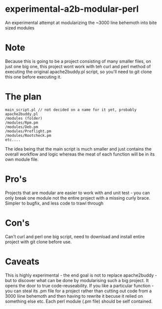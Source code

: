 # experimental-a2b-modular-perl
An experimental attempt at modularizing the ~3000 line behemoth into bite sized modules


# Note

Because this is going to be a project consisting of many smaller files, on just one big one, this project wont work with teh curl and perl method of executing the original apache2buddy.pl script, so you'll need to git clone this one before executing it.

# The plan
```
main_script.pl // not decided on a name for it yet, probably apache2buddy.pl
/modules (folder)
/modules/Rpm.pm
/modules/Deb.pm
/modules/Preflight.pm
/modules/Rootcheck.pm
etc....
```

The idea being that  the main script is much smaller and just contains the overall workflow and logic whereas the meat of each function will be in its own module file.

# Pro's

Projects that are modular are easier to work with and unit test - you can only break one module not the entire project with a missing curly brace. Simpler to bugfix, and less code to trawl through

# Con's

Can't curl and perl one big script, need to download and install entire project with git clone before use.

# Caveats

This is highly experimental - the end goal is not to replace apache2buddy - but to discover what can be done by modularising such a big project. It opens the door to true code-reuseability. If you like a particular function - you can steal its .pm file for a project rather than cutting out code from a 3000 liine behemoth and then having to rewrite it becuse it relied on something else etc. Each perl module (.pm file) should be self contained.
